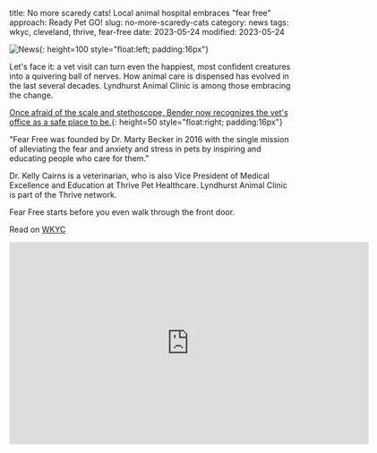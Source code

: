 title: No more scaredy cats! Local animal hospital embraces "fear free" approach: Ready Pet GO!
slug: no-more-scaredy-cats
category: news
tags: wkyc, cleveland, thrive, fear-free
date: 2023-05-24
modified: 2023-05-24

![News]({static}/images/news.gif){: height=100 style="float:left; padding:16px"}

Let's face it: a vet visit can turn even the happiest, most confident creatures into a quivering ball of nerves. How animal care is dispensed has evolved in the last several decades. Lyndhurst Animal Clinic is among those embracing the change. 

[Once afraid of the scale and stethoscope, Bender now recognizes the vet's office as a safe place to be.](https://media.wkyc.com/assets/WKYC/images/ec611ce8-39bb-4f68-ab3c-b03ee8821247/ec611ce8-39bb-4f68-ab3c-b03ee8821247_1140x641.jpg){: height=50 style="float:right; padding:16px"}

"Fear Free was founded by Dr. Marty Becker in 2016 with the single mission of alleviating the fear and anxiety and stress in pets by inspiring and educating people who care for them." 

Dr. Kelly Cairns is a veterinarian, who is also Vice President of Medical Excellence and Education at Thrive Pet Healthcare. Lyndhurst Animal Clinic is part of the Thrive network.

Fear Free starts before you even walk through the front door.

Read on [WKYC](https://www.wkyc.com/article/life/pets/ready-pet-go/no-more-scaredy-cats-local-animal-hospital-embraces-fear-free-approach-ready-pet-go/95-798d2d29-cf5f-40bd-a02e-39f2366a4c05)

<iframe width="640" height="360" style="border:1px solid #e6e6e6" src="https://www.wkyc.com/embeds/video/responsive/95-165ac6d5-80c3-4b8c-9d18-f8012621ea58/iframe" allowfullscreen="true" webkitallowfullscreen="true" mozallowfullscreen="true"></iframe>
